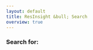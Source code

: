 ```yaml
---
layout: default
title: ResInsight &bull; Search
overview: true
---
```


<section>
  <div class="grid">
    <div class="whole">
      <article>
        <h1>Search for: <span id="search-title"></span></h1>
        <div id="search-results">
        </div>
      </article>
    </div>
  </div>
  <div class="clear"></div>
</section>

<script src="https://ajax.googleapis.com/ajax/libs/jquery/3.2.1/jquery.min.js"></script>
<script src="{{ site.baseurl }}/js/lunr.js"></script>
<script>
window.store = {
{% for p in site.pages %}
  {% if p.published %}
    "{{ p.url | slugify }}": {
      "title": "{{ p.title }}",
      "content": {{ p.content | strip_html | jsonify }},
      "html": {{ p.content | jsonify }},
      "url": "{{ p.url }}",
    },
  {% endif %}
{% endfor %}
};
window.baseurl = "{{ site.baseurl }}";
</script>
<script src="{{ site.baseurl }}/js/search.js"></script>
